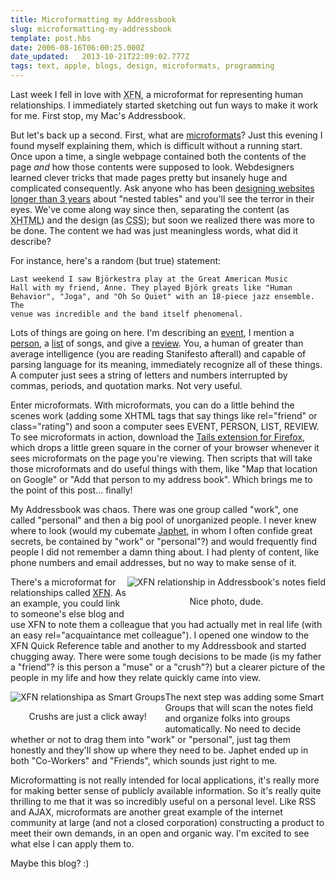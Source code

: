 ```yaml
---
title: Microformatting my Addressbook
slug: microformatting-my-addressbook
template: post.hbs
date: 2006-08-16T06:00:25.000Z
date_updated:   2013-10-21T22:09:02.777Z
tags: text, apple, blogs, design, microformats, programming
---
```


Last week I fell in love with <acronym title="XHTML Friends Network">XFN</acronym>, a microformat for representing human relationships. I immediately started sketching out fun ways to make it work for me. First stop, my Mac's Addressbook.<!--more-->

But let's back up a second. First, what are <a href="http://microformats.org/" title="Microformats.org, a good place to start">microformats</a>? Just this evening I found myself explaining them, which is difficult without a running start. Once upon a time, a single webpage contained both the contents of the page <em>and</em> how those contents were supposed to look. Webdesigners learned clever tricks that made pages pretty but insanely huge and complicated consequently. Ask anyone who has been <a href="http://alistapart.com/articles/journey/" title="'A Web Designer's Journey' on A List Apart">designing websites longer than 3 years</a> about "nested tables" and you'll see the terror in their eyes. We've come along way since then, separating the content (as <acronym title="eXtensible HyperText Markup Language">XHTML</acronym>) and the design (as <acronym title="Cascading StyleSheet">CSS</acronym>); but soon we realized there was more to be done. The content we had was just meaningless words, what did it describe?

For instance, here's a random (but true) statement:

<code>Last weekend I saw Bj&ouml;rkestra play at the Great American Music Hall with my friend, Anne. They played Bj&ouml;rk greats like "Human Behavior", "Joga", and "Oh So Quiet" with an 18-piece jazz ensemble. The venue was incredible and the band itself phenomenal.</code>

Lots of things are going on here. I'm describing an <a href="http://microformats.org/wiki/hcalendar" title="hCalendar on Microformats.org">event</a>, I mention a <a href="http://microformats.org/wiki/hcard" title="hCard on Microformats.org">person</a>, a <a href="http://microformats.org/wiki/xoxo" title="XOXO on Microformats.org">list</a> of songs, and give a <a href="http://microformats.org/wiki/hreview" title="hReview on Microformats.org">review</a>. You, a human of greater than average intelligence (you are reading Stanifesto afterall) and capable of parsing language for its meaning, immediately recognize all of these things. A computer just sees a string of letters and numbers interrupted by commas, periods, and quotation marks. Not very useful.

Enter microformats. With microformats, you can do a little behind the scenes work (adding some XHTML tags that say things like rel="friend" or class="rating") and soon a computer sees EVENT, PERSON, LIST, REVIEW. To see microformats in action, download the <a href="http://blog.codeeg.com/tails-firefox-extension-03/" title="Don't Forget to Plant It">Tails extension for Firefox</a>, which drops a little green square in the corner of your browser whenever it sees microformats on the page you're viewing. Then scripts that will take those microformats and do useful things with them, like "Map that location on Google" or "Add that person to my address book". Which brings me to the point of this post... finally!

My Addressbook was chaos. There was one group called "work", one called "personal" and then a big pool of unorganized people. I never knew where to look (would my cubemate <a href="http://floatingark.blogspot.com/" title="FloatingArk">Japhet</a>, in whom I often confide great secrets, be contained by "work" or "personal"?) and would frequently find people I did not remember a damn thing about. I had plenty of content, like phone numbers and email addresses, but no way to make sense of it.

<div class="pullquote" style="float:right; text-align:center;">
<img class="content" src="/wp-content/uploads/2006/08/xfnJaphet.jpg" alt="XFN relationship in Addressbook's notes field" />
<p class="small">Nice photo, dude.</p>
</div>

There's a microformat for relationships called <a href="http://gmpg.org/xfn/" title="GMPG.org">XFN</a>. As an example, you could link to someone's else blog and use XFN to note them a colleague that you had actually met in real life (with an easy rel="acquaintance met colleague"). I opened one window to the XFN Quick Reference table and another to my Addressbook and started chugging away. There were some tough decisions to be made (is my father a "friend"? is this person a "muse" or a "crush"?) but a clearer picture of the people in my life and how they relate quickly came into view.

<div class="pullquote" style="float:left; text-align:center;">
<img class="content" src="/wp-content/uploads/2006/08/xfnGroups.jpg" alt="XFN relationshipa as Smart Groups" />
<p class="small">Crushs are just a click away!</p>
</div>

The next step was adding some Smart Groups that will scan the notes field and organize folks into groups automatically. No need to decide whether or not to drag them into "work" or "personal", just tag them honestly and they'll show up where they need to be. Japhet ended up in both "Co-Workers" and "Friends", which sounds just right to me.

Microformatting is not really intended for local applications, it's really more for making better sense of publicly available information. So it's really quite thrilling to me that it was so incredibly useful on a personal level. Like RSS and AJAX, microformats are another great example of the internet community at large (and not a closed corporation) constructing a product to meet their own demands, in an open and organic way. I'm excited to see what else I can apply them to.

Maybe this blog? :)
